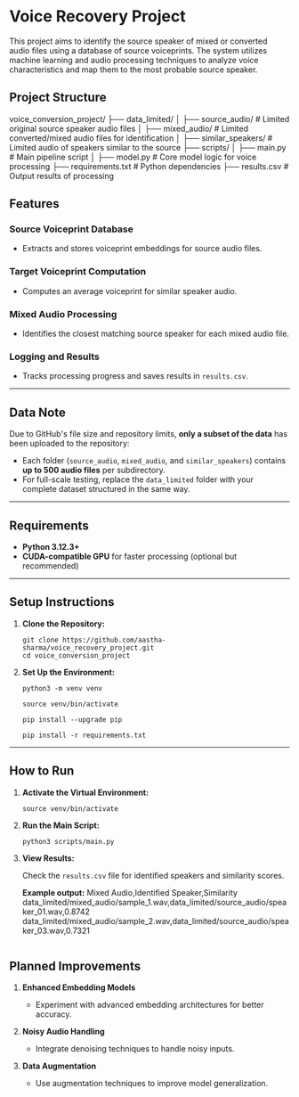 
# **Voice Recovery Project**

This project aims to identify the source speaker of mixed or converted audio files using a database of source voiceprints. The system utilizes machine learning and audio processing techniques to analyze voice characteristics and map them to the most probable source speaker.


## **Project Structure**

voice_conversion_project/
├── data_limited/
│   ├── source_audio/           # Limited original source speaker audio files
│   ├── mixed_audio/            # Limited converted/mixed audio files for identification
│   ├── similar_speakers/       # Limited audio of speakers similar to the source
├── scripts/
│   ├── main.py                 # Main pipeline script
│   ├── model.py                # Core model logic for voice processing
├── requirements.txt            # Python dependencies
├── results.csv                 # Output results of processing


## **Features**

### **Source Voiceprint Database**
- Extracts and stores voiceprint embeddings for source audio files.

### **Target Voiceprint Computation**
- Computes an average voiceprint for similar speaker audio.

### **Mixed Audio Processing**
- Identifies the closest matching source speaker for each mixed audio file.

### **Logging and Results**
- Tracks processing progress and saves results in `results.csv`.

---

## **Data Note**

Due to GitHub's file size and repository limits, **only a subset of the data** has been uploaded to the repository:
- Each folder (`source_audio`, `mixed_audio`, and `similar_speakers`) contains **up to 500 audio files** per subdirectory.
- For full-scale testing, replace the `data_limited` folder with your complete dataset structured in the same way.

---

## **Requirements**

- **Python 3.12.3+**
- **CUDA-compatible GPU** for faster processing (optional but recommended)

---

## **Setup Instructions**

1. **Clone the Repository:**

   ```
   git clone https://github.com/aastha-sharma/voice_recovery_project.git
   cd voice_conversion_project
   ```

2. **Set Up the Environment:**

   ```
   python3 -m venv venv
   
   source venv/bin/activate
   
   pip install --upgrade pip
   
   pip install -r requirements.txt
   
   ```

---

## **How to Run**

1. **Activate the Virtual Environment:**

   ```
   source venv/bin/activate
   ```

2. **Run the Main Script:**

   ```
   python3 scripts/main.py
   ```

3. **View Results:**

   Check the `results.csv` file for identified speakers and similarity scores.

   **Example output:**
   Mixed Audio,Identified Speaker,Similarity
   data_limited/mixed_audio/sample_1.wav,data_limited/source_audio/speaker_01.wav,0.8742
   data_limited/mixed_audio/sample_2.wav,data_limited/source_audio/speaker_03.wav,0.7321
   ```

## **Planned Improvements**

1. **Enhanced Embedding Models**
   - Experiment with advanced embedding architectures for better accuracy.

2. **Noisy Audio Handling**
   - Integrate denoising techniques to handle noisy inputs.

3. **Data Augmentation**
   - Use augmentation techniques to improve model generalization.

